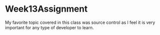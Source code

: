 # Week13Assignment
My favorite topic covered in this class was source control as I feel it is very important for any type of developer to learn.
